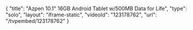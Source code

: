 {
    "title": "Azpen 10.1\" 16GB Android Tablet w\/500MB Data for Life",
    "type": "solo",
    "layout": "iframe-static",
    "videoId": "123178762",
    "url": "\/tvpembed\/123178762"
}